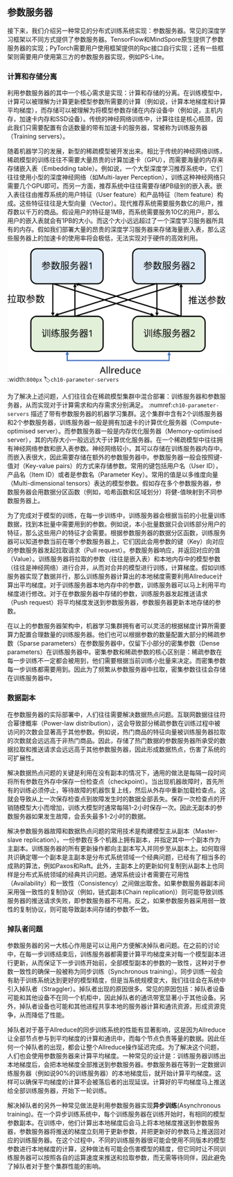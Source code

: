 ## 参数服务器

接下来，我们介绍另一种常见的分布式训练系统实现：参数服务器。常见的深度学习框架以不同方式提供了参数服务器。TensorFlow和MindSpore原生提供了参数服务器的实现；PyTorch需要用户使用框架提供的Rpc接口自行实现；还有一些框架则需要用户使用第三方的参数服务器实现，例如PS-Lite。

### 计算和存储分离

利用参数服务器的其中一个核心需求是实现：计算和存储的分离。在训练模型中，计算可以被理解为计算更新模型参数所需要的计算（例如说，计算本地梯度和计算平均梯度），而存储可以被理解为将模型参数存储在内存设备中（例如说，主机内存，加速卡内存和SSD设备）。传统的神经网络训练中，计算往往是核心瓶颈，因此我们只需要配置有合适数量的带有加速卡的服务器，常被称为训练服务器（Training
servers）。

随着机器学习的发展，新型的稀疏模型被开发出来。相比于传统的神经网络训练，稀疏模型的训练往往不需要大量昂贵的计算加速卡（GPU），而需要海量的内存来存储嵌入表（Embedding
table）。例如说，一个大型深度学习推荐系统中，它们往往使用小型的深度神经网络（如Multi-layer
Perception），训练这种神经网络只需要几个GPU即可。而另一方面，推荐系统中往往需要存储PB级别的嵌入表。嵌入表往往由推荐系统的用户特征（User
feature）和产品特征（Item
feature）构成。这些特征往往是大型向量（Vector）。现代推荐系统需要服务数亿的用户，推荐数以千万的商品。假设用户的特征是1MB，而系统需要服务10亿的用户，那么用户的嵌入表就会有1PB的大小。而这个大小远远超过了一个深度学习服务器所具有的内存。假如我们部署大量的昂贵的深度学习服务器来存储海量嵌入表，那么这些服务器上的加速卡的使用率将会极低，无法实现对于硬件的高效利用。

![参数服务器](../img/ch09/ch10-parameter-servers.svg)
:width:`800px`
:label:`ch10-parameter-servers`

为了解决上述问题，人们往往会在稀疏模型集群中混合部署：训练服务器和参数服务器，从而实现对于计算需求和内存需求分别满足。 :numref:`ch10-parameter-servers` 描述了带有参数服务器的机器学习集群。这个集群中含有2个训练服务器和2个参数服务器，训练服务器一般是拥有加速卡的计算优化服务器（Compute-optimised
server）。而参数服务器一般是内存优化服务器（Memory-optimised
server），其的内存大小一般远远大于计算优化服务器。在一个稀疏模型中往往拥有神经网络参数和嵌入表参数。神经网络较小，其可以存储在训练服务器内存中。而嵌入表很大，因此需要存储在额外的参数服务器中。参数服务器一般会按照键-值对（Key-value
pairs）的方式来存储参数。常用的键包括用户名（User ID），产品名（Item
ID）或者是参数名（Parameter
Key）。常用的值是以多维度向量（Multi-dimensional
tensors）表达的模型参数。假如存在多个参数服务器，参数服务器会用数据分区函数（例如，哈希函数和区域划分）将健-值映射到不同参数服务器上。

为了完成对于模型的训练，在每一步训练中，训练服务器会根据当前的小批量训练数据，找到本批量中需要用到的参数。例如说，本小批量数据只会训练部分用户的特征，那么这些用户的特征才会需要。根据参数服务器的数据分区函数，训练服务器可以知道参数当前在哪个参数服务器上，它们因此会用参数的键（Key）向对应的参数服务器发起拉取请求（Pull
request）。参数服务器响应，并返回对应的值（Value）。训练服务器将拉取的参数（往往是嵌入表）和本地内存中的模型参数（往往是神经网络）进行合并，从而对合并的模型进行训练，计算梯度。假如训练服务器实现了数据并行，那么训练服务器计算出的本地梯度需要利用Allreduce计算出平均梯度。对于训练服务器本地内存中的参数，训练服务器可以马上利用平均梯度进行修改。对于在参数服务器中存储的参数，训练服务器发起推送请求（Push
request）将平均梯度发送到参数服务器，参数服务器更新本地存储的参数。

在以上的参数服务器架构中，机器学习集群拥有者可以灵活的根据梯度计算所需要算力配置合理数量的训练服务器。他们也可以根据参数的数量配置大部分的稀疏参数（Sparse
parameters）在参数服务器中，仅留下小部分的密集参数（Dense
parameters）在训练服务器中。密集参数和稀疏参数的核心区别是：稀疏参数在每一步训练不一定都会被用到，他们需要根据当前训练小批量来决定。而密集参数每一步训练都需要用到。因此为了频繁从参数服务器中拉取，密集参数往往会存储在训练服务器中。

### 数据副本

在参数服务器的实际部署中，人们往往需要解决数据热点问题。互联网数据往往符合幂律概率（Power-law
distribution），这会导致部分稀疏参数在训练过程中被访问的次数会显著高于其他参数。例如说，热门商品的特征向量被训练服务器拉取的次数就会远远高于非热门商品。因此，存储了热门数据的参数服务器所承受的数据拉取和推送请求会远远高于其他参数服务器，因此形成数据热点，伤害了系统的可扩展性。

解决数据热点问题的关键是利用在没有副本的情况下，通用的做法是每隔一段时间将所有参数在外存中保存一份检查点（checkpoint）。当出现机器故障时，首先所有的训练必须停止，等待故障的机器恢复上线，然后从外存中重新加载检查点。这就会导致从上一次保存检查点到故障发生时的数据全部丢失。保存一次检查点的开销随模型大小而增加，训练大模型时通常每隔1-2小时保存一次。因此无副本的参数服务器如果发生故障，会丢失最多1-2小时的数据。

解决参数服务器故障和数据热点问题的常用技术是构建模型主从副本（Master-slave
replication）。一份参数在多个机器上拥有副本，并指定其中一个副本作为主副本。训练服务器的所有更新操作都向主副本写入并同步至从副本上。如何取得共识确定哪一个副本是主副本是分布式系统领域一个经典问题，已经有了相当多的成熟的算法，例如Paxos和Raft。此外，主副本上的更新如何复制到从副本上也同样是分布式系统领域的经典共识问题。通常系统设计者需要在可用性（Availability）和一致性（Consistency）之间做出取舍。如果参数服务器副本间采用强一致性的复制协议（例如，链式副本(Chain replication)）则可能导致训练服务器的推送请求失败，即参数服务器不可用。反之，如果参数服务器采用弱一致性的复制协议，则可能导致副本间存储的参数不一致。

### 掉队者问题

参数服务器的另一大核心作用是可以让用户方便解决掉队者问题。在之前的讨论中，在每一步训练结束后，训练服务器都需要计算平均梯度来对每一个模型副本进行更新，从而保证下一步训练开始前，全部模型副本的参数的一致性，这种对于参数一致性的确保一般被称为同步训练（Synchronous
training）。同步训练一般会有助于训练系统达到更好的模型精度，但是当系统规模变大，我们往往会在系统中引入掉队者（Straggler）。掉队者出现的原因很多。常见的原因包括：掉队者设备可能和其他设备不在同一个机柜中，因此掉队者的通讯带宽显著小于其他设备。另外，掉队者设备也可能和其他进程共享本地的服务器计算和通讯资源，形成资源竞争，从而降低了性能。

掉队者对于基于Allreduce的同步训练系统的性能有显著影响，这是因为Allreduce让全部节点参与到平均梯度的计算和通讯中，而每个节点负责等量的数据。因此任何一个掉队者的出现，都会让整个Allreduce操作延迟完成。为了解决这个问题，人们也会使用参数服务器来计算平均梯度。一种常见的设计是：训练服务器训练出本地梯度后，会把本地梯度全部推送到参数服务器。参数服务器在等到一定数据训练服务器（例如说90%的训练服务器）的本地梯度后，就开始计算平均梯度。这样可以确保平均梯度的计算不会被落后者的出现延误。计算好的平均梯度马上推送给全部训练服务器，开始下一轮训练。

解决掉队者的另外一种常见做法是利用参数服务器实现**异步训练**(Asynchronous
training)。在一个异步训练系统中，每个训练服务器在训练开始时，有相同的模型参数副本。在训练中，他们计算出本地梯度后会马上将本地梯度推送到参数服务器，参数服务器将推送的梯度立刻用于更新参数，并把更新好的参数马上推送回对应的训练服务器。在这个过程中，不同的训练服务器很可能会使用不同版本的模型参数进行本地梯度的计算，这种做法有可能会伤害模型的精度，但它同时让不同训练服务器可以按照各自的运算速度来推送和拉取参数，而无需等待同伴，因此避免了掉队者对于整个集群性能的影响。